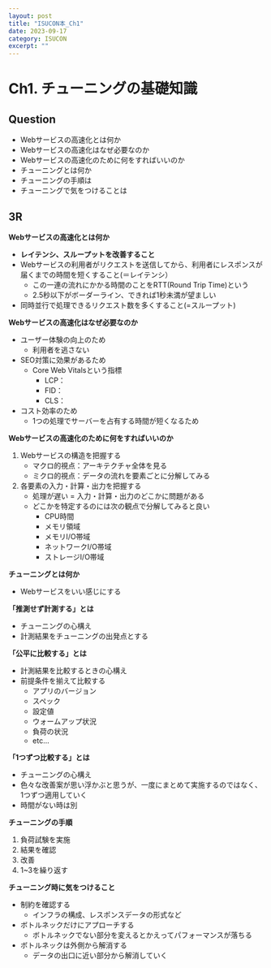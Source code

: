 ```yaml
---
layout: post
title: "ISUCON本_Ch1"
date: 2023-09-17
category: ISUCON
excerpt: ""
---
```

# Ch1. チューニングの基礎知識

## Question
- Webサービスの高速化とは何か
- Webサービスの高速化はなぜ必要なのか
- Webサービスの高速化のために何をすればいいのか
- チューニングとは何か
- チューニングの手順は
- チューニングで気をつけることは

## 3R
**Webサービスの高速化とは何か**
- **レイテンシ、スループットを改善すること**
- Webサービスの利用者がリクエストを送信してから、利用者にレスポンスが届くまでの時間を短くすること(＝レイテンシ）
  - この一連の流れにかかる時間のことをRTT(Round Trip Time)という
  - 2.5秒以下がボーダーライン、できれば1秒未満が望ましい
- 同時並行で処理できるリクエスト数を多くすること(=スループット)

**Webサービスの高速化はなぜ必要なのか**
- ユーザー体験の向上のため
  - 利用者を逃さない
- SEO対策に効果があるため
  - Core Web Vitalsという指標
    - LCP：
    - FID：
    - CLS：
- コスト効率のため
  - 1つの処理でサーバーを占有する時間が短くなるため
 
**Webサービスの高速化のために何をすればいいのか**
1. Webサービスの構造を把握する
    - マクロ的視点：アーキテクチャ全体を見る
    - ミクロ的視点：データの流れを要素ごとに分解してみる
2. 各要素の入力・計算・出力を把握する
    - 処理が遅い = 入力・計算・出力のどこかに問題がある
    - どこかを特定するのには次の観点で分解してみると良い
      - CPU時間
      - メモリ領域
      - メモリI/O帯域
      - ネットワークI/O帯域
      - ストレージI/O帯域

**チューニングとは何か**
- Webサービスをいい感じにする

**「推測せず計測する」とは**
- チューニングの心構え
- 計測結果をチューニングの出発点とする

**「公平に比較する」とは**
- 計測結果を比較するときの心構え
- 前提条件を揃えて比較する
  - アプリのバージョン
  - スペック
  - 設定値
  - ウォームアップ状況
  - 負荷の状況
  - etc...

**「1つずつ比較する」とは**
- チューニングの心構え
- 色々な改善案が思い浮かぶと思うが、一度にまとめて実施するのではなく、1つずつ適用していく
- 時間がない時は別

**チューニングの手順**
1. 負荷試験を実施
2. 結果を確認
3. 改善
4. 1~3を繰り返す


**チューニング時に気をつけること**
- 制約を確認する
  - インフラの構成、レスポンスデータの形式など
- ボトルネックだけにアプローチする
  - ボトルネックでない部分を変えるとかえってパフォーマンスが落ちる
- ボトルネックは外側から解消する
  - データの出口に近い部分から解消していく

